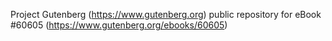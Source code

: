 Project Gutenberg (https://www.gutenberg.org) public repository for
eBook #60605 (https://www.gutenberg.org/ebooks/60605)

